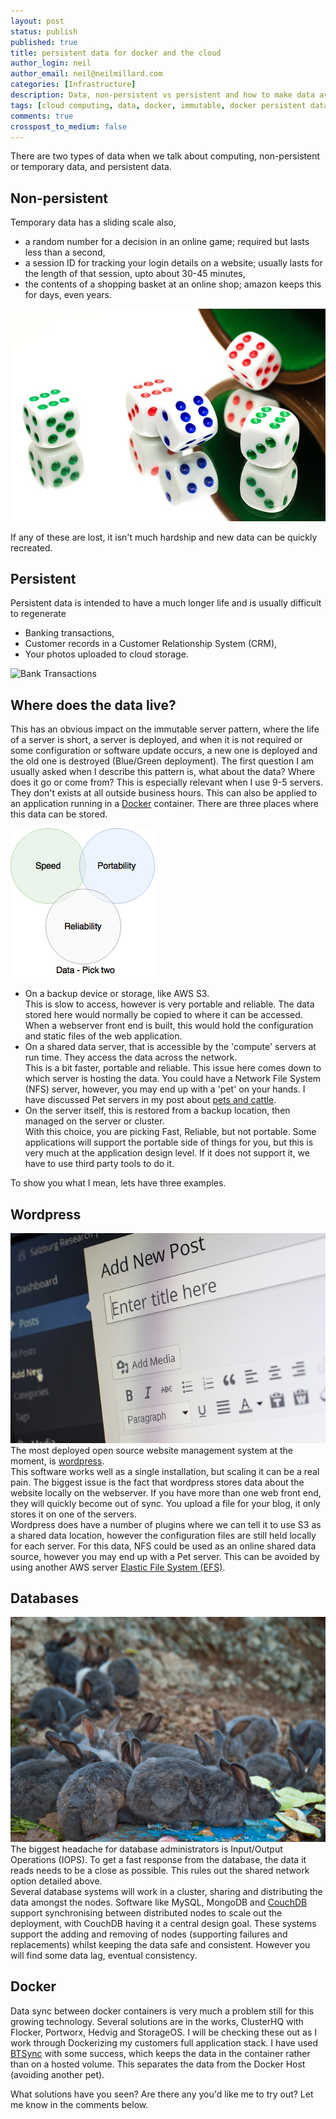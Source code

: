 ```yaml
---
layout: post
status: publish
published: true
title: persistent data for docker and the cloud
author_login: neil
author_email: neil@neilmillard.com
categories: [Infrastructure]
description: Data, non-persistent vs persistent and how to make data available in temporary environments
tags: [cloud computing, data, docker, immutable, docker persistent data]
comments: true
crosspost_to_medium: false
---
```

There are two types of data when we talk about computing, non-persistent or temporary data, and persistent data.  
## Non-persistent
Temporary data has a sliding scale also, 
* a random number for a decision in an online game; required but lasts less than a second,
* a session ID for tracking your login details on a website; usually lasts for the length of that session, upto about 30-45 minutes, 
* the contents of a shopping basket at an online shop; amazon keeps this for days, even years.  

![Random numbers with dice](/public/img/maxpixel.freegreatpicture.com-Fun-Roll-Yahtzee-Game-Luck-Dice-Chance-Throwing-1132533.jpg)

If any of these are lost, it isn't much hardship and new data can be quickly recreated.  

## Persistent
Persistent data is intended to have a much longer life and is usually difficult to regenerate
* Banking transactions,  
* Customer records in a Customer Relationship System (CRM),
* Your photos uploaded to cloud storage.

![Bank Transactions](https://upload.wikimedia.org/wikipedia/commons/c/cb/BankStatementChequing.png)

## Where does the data live?
This has an obvious impact on the immutable server pattern, where the life of a server is short, a server is deployed, and when it is not required or some configuration or software update occurs, a new one is deployed and the old one is destroyed (Blue/Green deployment).
The first question I am usually asked when I describe this pattern is, what about the data? Where does it go or come from? This is especially relevant when I use 9-5 servers. They don't exists at all outside business hours.
  This can also be applied to an application running in a [Docker](https://www.docker.com/) container.
There are three places where this data can be stored. 

![Data Storage, pick two](/public/img/venn.png)
* On a backup device or storage, like AWS S3.  
This is slow to access, however is very portable and reliable. The data stored here would normally be copied to where it can be accessed. When a webserver front end is built, this would hold the configuration and static files of the web application.
* On a shared data server, that is accessible by the 'compute' servers at run time. They access the data across the network.  
This is a bit faster, portable and reliable. This issue here comes down to which server is hosting the data. You could have a Network File System (NFS) server, however, you may end up with a 'pet' on your hands. I have discussed Pet servers in my post about [pets and cattle](/2016/10/06/pets-vs-cattle/).
* On the server itself, this is restored from a backup location, then managed on the server or cluster.  
With this choice, you are picking Fast, Reliable, but not portable. Some applications will support the portable side of things for you, but this is very much at the application design level. If it does not support it, we have to use third party tools to do it.

To show you what I mean, lets have three examples.

## Wordpress
![Wordpress Blogging software](/public/img/Content-Management-System-Cms-Wordpress-Blog-Post-265132.jpg)
The most deployed open source website management system at the moment, is [wordpress](https://wordpress.org/).  
This software works well as a single installation, but scaling it can be a real pain. The biggest issue is the fact that wordpress stores data about the website locally on the webserver. If you have more than one web front end, they will quickly become out of sync. You upload a file for your blog, it only stores it on one of the servers.  
Wordpress does have a number of plugins where we can tell it to use S3 as a shared data location, however the configuration files are still held locally for each server. For this data, NFS could be used as an online shared data source, however you may end up with a Pet server. This can be avoided by using another AWS server [Elastic File System (EFS)](https://aws.amazon.com/blogs/aws/amazon-elastic-file-system-shared-file-storage-for-amazon-ec2/).

## Databases
![Scaling like rabbits](/public/img/scaling_like_rabbits.jpg)
The biggest headache for database administrators is Input/Output Operations (IOPS). To get a fast response from the database, the data it reads needs to be a close as possible. This rules out the shared network option detailed above.  
Several database systems will work in a cluster, sharing and distributing the data amongst the nodes. Software like MySQL, MongoDB and [CouchDB](https://en.wikipedia.org/wiki/CouchDB) support synchronising between distributed nodes to scale out the deployment, with CouchDB having it a central design goal.
These systems support the adding and removing of nodes (supporting failures and replacements) whilst keeping the data safe and consistent. However you will find some data lag, eventual consistency.

## Docker
Data sync between docker containers is very much a problem still for this growing technology. Several solutions are in the works, ClusterHQ with Flocker, Portworx, Hedvig and StorageOS. I will be checking these out as I work through Dockerizing my customers full application stack. I have used [BTSync](https://www.resilio.com/) with some success, which keeps the data in the container rather than on a hosted volume. This separates the data from the Docker Host (avoiding another pet).

What solutions have you seen? Are there any you'd like me to try out? Let me know in the comments below.
